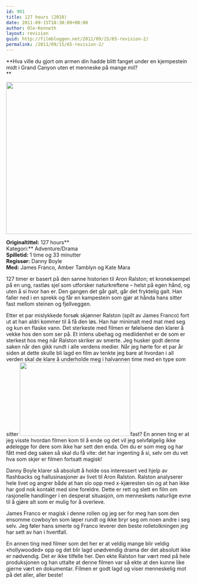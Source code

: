 ```yaml
---
id: 901
title: 127 hours (2010)
date: 2011-09-15T18:30:09+00:00
author: Ole-Kenneth
layout: revision
guid: http://filmbloggen.net/2011/09/15/65-revision-2/
permalink: /2011/09/15/65-revision-2/
---
```

**Hva ville du gjort om armen din hadde blitt fanget under en kjempestein midt i Grand Canyon uten et menneske på mange mil?  
** 

**[<img class="alignnone size-large wp-image-66" title="127 hours2" src="http://filmbloggen.net/wp-content/uploads//2011/04/127-hours2-1024x682.jpg" alt="" width="620" height="412" />](http://filmbloggen.net/wp-content/uploads//2011/04/127-hours2.jpg)**

**Originaltittel:** 127 hours**  
Kategori:** Adventure/Drama  
**Spilletid:** 1 time og 33 minutter  
**Regissør:** Danny Boyle  
**Med:** James Franco, Amber Tamblyn og Kate Mara

127 timer er basert på den sanne historien til Aron Ralston; et kroneksempel på en ung, rastløs sjel som utforsker naturkreftene &#8211; helst på egen hånd, og uten å si hvor han er. Den gangen det går galt, går det fryktelig galt. Han faller ned i en sprekk og får en kampestein som gjør at hånda hans sitter fast mellom steinen og fjellveggen.

Etter et par mislykkede forsøk skjønner Ralston (spilt av James Franco) fort ut at han aldri kommer til å få den løs. Han har minimalt med mat med seg og kun en flaske vann. Det sterkeste med filmen er følelsene den klarer å vekke hos den som ser på. Et intens ubehag og medlidenhet er de som er sterkest hos meg når Ralston skriker av smerte. Jeg husker godt denne saken når den gikk rundt i alle verdens medier. Når jeg hørte for et par år siden at dette skulle bli lagd en film av tenkte jeg bare at hvordan i all verden skal de klare å underholde meg i halvannen time med en type som sitter [<img class="alignleft size-medium wp-image-67" src="http://filmbloggen.net/wp-content/uploads//2011/04/127-hours3.jpg?w=300" alt="" width="300" height="200" />](http://filmbloggen.net/wp-content/uploads//2011/04/127-hours3.jpg)fast? En annen ting er at jeg visste hvordan filmen kom til å ende og det vil jeg selvfølgelig ikke ødelegge for dere som ikke har sett den enda. Om du er som meg og har fått med deg saken så skal du få vite: det har ingenting å si, selv om du vet hva som skjer er filmen fortsatt magisk!

Danny Boyle klarer så absolutt å holde oss interessert ved hjelp av flashbacks og hallusinasjoner av livet til Aron Ralston. Ralston analyserer hele livet og angrer både at han slo opp med x-kjæresten sin og at han ikke har god nok kontakt med sine foreldre. Dette er rett og slett en film om rasjonelle handlinger i en desperat situasjon, om menneskets naturlige evne til å gjøre alt som er mulig for å overleve.

James Franco er magisk i denne rollen og jeg ser for meg han som den ensomme cowboy&#8217;en som løper rundt og ikke bryr seg om noen andre i seg selv. Jeg føler hans smerte og Franco leverer den beste rolletolkningen jeg har sett av han i hvertfall.

En annen ting med filmer som det her er at veldig mange blir veldig &laquo;hollywooded&raquo; opp og det blir lagd unødvendig drama der det absolutt ikke er nødvendig. Det er ikke tilfelle her. Den ekte Ralston har vært med på hele produksjonen og han uttalte at denne filmen var så ekte at den kunne like gjerne vært en dokumentar. Filmen er godt lagd og viser menneskelig mot på det aller, aller beste!